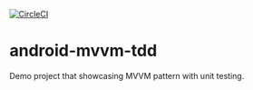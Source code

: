 [![CircleCI](https://circleci.com/gh/blaZ3/android-mvvm-tdd/tree/master.svg?style=svg)](https://circleci.com/gh/blaZ3/android-mvvm-tdd/tree/master)

# android-mvvm-tdd

Demo project that showcasing MVVM pattern with unit testing.

